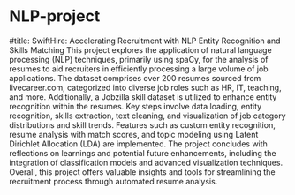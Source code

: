 # NLP-project
#title: SwiftHire: Accelerating Recruitment with NLP
Entity Recognition and Skills Matching
This project explores the application of natural language processing (NLP) techniques, primarily
using spaCy, for the analysis of resumes to aid recruiters in efficiently processing a large volume
of job applications. The dataset comprises over 200 resumes sourced from livecareer.com,
categorized into diverse job roles such as HR, IT, teaching, and more. Additionally, a Jobzilla skill
dataset is utilized to enhance entity recognition within the resumes. Key steps involve data loading,
entity recognition, skills extraction, text cleaning, and visualization of job category distributions
and skill trends. Features such as custom entity recognition, resume analysis with match scores,
and topic modeling using Latent Dirichlet Allocation (LDA) are implemented. The project
concludes with reflections on learnings and potential future enhancements, including the
integration of classification models and advanced visualization techniques. Overall, this project
offers valuable insights and tools for streamlining the recruitment process through automated
resume analysis.
